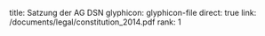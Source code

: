 title: Satzung der AG DSN
glyphicon: glyphicon-file
direct: true
link: /documents/legal/constitution_2014.pdf
rank: 1
